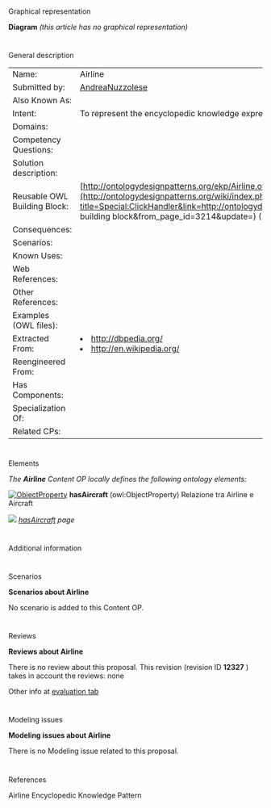 # 

 Graphical representation



__Diagram__ 
_(this article has no graphical representation)_ 




# 

 General description




|  |  |
| --- | --- |
|  Name:  |  Airline  |
|  Submitted by:  | [AndreaNuzzolese](../User/AndreaNuzzolese "User:AndreaNuzzolese")  |
|  Also Known As:  |  |
|  Intent:  |  To represent the encyclopedic knowledge expressed by an object typed as Airline  |
|  Domains:  |  |
|  Competency Questions:  |  |
|  Solution description:  |  |
|  Reusable OWL Building Block:  | [http://ontologydesignpatterns.org/ekp/Airline.owl](http://ontologydesignpatterns.org/wiki/index.php?title=Special:ClickHandler&link=http://ontologydesignpatterns.org/ekp/Airline.owl&message=OWL building block&from_page_id=3214&update=)  (1518)  |
|  Consequences:  |  |
|  Scenarios:  |  |
|  Known Uses:  |  |
|  Web References:  |  |
|  Other References:  |  |
|  Examples (OWL files):  |  |
|  Extracted From:  | <li><a class="external free" href="http://dbpedia.org/" rel="nofollow" title="http://dbpedia.org/">        http://dbpedia.org/       </a></li><li><a class="external free" href="http://en.wikipedia.org/" rel="nofollow" title="http://en.wikipedia.org/">        http://en.wikipedia.org/       </a></li> |
|  Reengineered From:  |  |
|  Has Components:  |  |
|  Specialization Of:  |  |
|  Related CPs:  |  |



  





# 

 Elements



_The
 __Airline__ 
 Content OP locally defines the following ontology elements:_ 





[![ObjectProperty](../images/thumb/c/c3/ObjectProperty.gif/20px-ObjectProperty.gif)](../Image/ObjectProperty.gif "ObjectProperty")
__hasAircraft__ 
 (owl:ObjectProperty) Relazione tra Airline e Aircraft
 
[![](../images/thumb/8/87/ArrowRight.gif/11px-ArrowRight.gif)](../Image/ArrowRight.gif "ArrowRight.gif")
_[hasAircraft](../Submissions/Airline/hasAircraft "Submissions:Airline/hasAircraft") 
 page_ 


# 

 Additional information



# 

 Scenarios




__Scenarios about Airline__ 


 No scenario is added to this Content OP.
 




# 

 Reviews




__Reviews about Airline__ 


 There is no review about this proposal.
This revision (revision ID
 __12327__ 
 ) takes in account the reviews: none
 



 Other info at
 [evaluation tab](http://ontologydesignpatterns.org/wiki/index.php?title=Submissions:Airline&action=evaluation "http://ontologydesignpatterns.org/wiki/index.php?title=Submissions:Airline&action=evaluation") 





# 

 Modeling issues




__Modeling issues about Airline__ 


 There is no Modeling issue related to this proposal.
 




# 

 References



  

 Airline Encyclopedic Knowledge Pattern